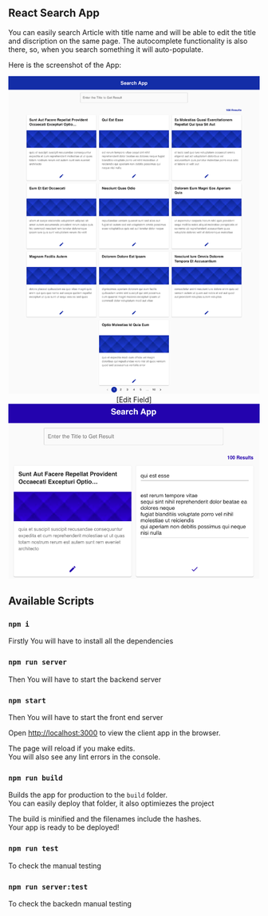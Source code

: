 ## React Search App

You can easily search Article with title name and will be able to edit the title and discription on the same page. The autocomplete functionality is also there, so, when you search something it will auto-populate.

Here is the screenshot of the  App:
<p align="center">
  <img src="./src/assets/images/Search-App.png" />
  [Edit Field]<img src="./src/assets/images/Search-App-Edit.png" />
</p>

## Available Scripts

### `npm i`

Firstly You will have to install all the dependencies

### `npm run server`

Then You will have to start the backend server

### `npm start`

Then You will have to start the front end server

Open [http://localhost:3000](http://localhost:3000) to view the client app in the browser.

The page will reload if you make edits.<br />
You will also see any lint errors in the console.

### `npm run build`

Builds the app for production to the `build` folder.<br />
You can easily deploy that folder, it also optimiezes the project

The build is minified and the filenames include the hashes.<br />
Your app is ready to be deployed!

### `npm run test`

To check the manual testing

### `npm run server:test`

To check the backedn manual testing